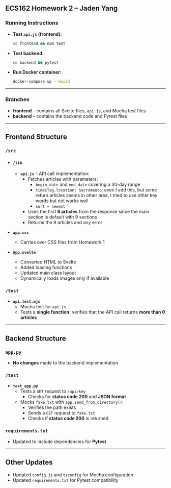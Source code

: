 ## ECS162 Homework 2 – Jaden Yang

### Running Instructions

- **Test `api.js` (frontend):**  
  ```bash
  cd frontend && npm test
  ```
- **Test backend:**  
  ```bash
  cd backend && pytest
  ```
- **Run Docker container:**  
  ```bash
  docker-compose up --build
  ```

---

### Branches

- **frontend** – contains all Svelte files, `api.js`, and Mocha test files
- **backend** – contains the backend code and Pytest files

---

## Frontend Structure

### `/src`

- #### `/lib`
  - **`api.js`** – API call implementation:
    - Fetches articles with parameters:
      - `begin_date` and `end_date` covering a 30-day range
      - `timesTag.location: Sacramento`: even I add this, but some return articles seems in other area, I tried to use other key words but not works well 
      - `sort = newest`
    - Uses the first **9 articles** from the response since the main section is default with 9 sections 
    - Returns the 9 articles and any error

- **`app.css`**
  - Carries over CSS files from Homework 1

- **`App.svelte`**
  - Converted HTML to Svelte
  - Added loading functions
  - Updated main class layout
  - Dynamically loads images only if available

### `/test`

- **`api.test.mjs`**
  - Mocha test for `api.js`
  - Tests a **single function:** verifies that the API call returns **more than 0 articles**

---

## Backend Structure

### `app.py`

- **No changes** made to the backend implementation

### `/test`

- **`test_app.py`**
  - Tests a `GET` request to `/api/key`
    - Checks for **status code 200** and **JSON format**
  - Mocks `fake.txt` with `app.send_from_directory()`:
    - Verifies the path exists
    - Sends a `GET` request to `fake.txt`
    - Checks if **status code 200** is returned

### `requirements.txt`

- Updated to include dependencies for **Pytest**

---

## Other Updates

- Updated `config.js` and `tsconfig` for Mocha configuration
- Updated `requirements.txt` for Pytest compatibility

